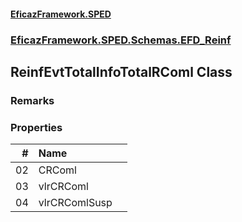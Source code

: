 #### [EficazFramework.SPED](EficazFrameworkSPED.md 'EficazFramework SPED')
### [EficazFramework.SPED.Schemas.EFD_Reinf](EficazFramework.SPED.Schemas.EFD_Reinf.md 'EficazFramework.SPED.Schemas.EFD_Reinf')

## ReinfEvtTotalInfoTotalRComl Class

### Remarks
### Properties

| # | Name | |
| ---: | :--- | :--- |
| 02 | CRComl |  |
| 03 | vlrCRComl |  |
| 04 | vlrCRComlSusp |  |
